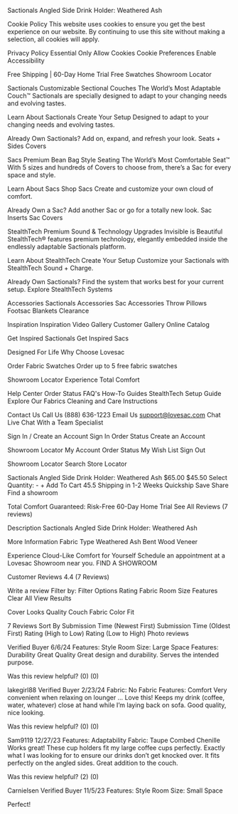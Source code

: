Sactionals Angled Side Drink Holder: Weathered Ash

Cookie Policy
This website uses cookies to ensure you get the best experience on our website. By continuing to use this site without making a selection, all cookies will apply.

Privacy Policy
Essential Only Allow Cookies
Cookie Preferences
Enable Accessibility

Free Shipping | 60-Day Home Trial
Free Swatches
Showroom Locator

Sactionals
Customizable Sectional Couches
The World’s Most Adaptable Couch™
Sactionals are specially designed to adapt to your changing needs and evolving tastes.

Learn About Sactionals
Create Your Setup
Designed to adapt to your changing needs and evolving tastes.

Already Own Sactionals?
Add on, expand, and refresh your look.
Seats + Sides
Covers

Sacs
Premium Bean Bag Style Seating
The World’s Most Comfortable Seat™
With 5 sizes and hundreds of Covers to choose from, there’s a Sac for every space and style.

Learn About Sacs
Shop Sacs
Create and customize your own cloud of comfort.

Already Own a Sac?
Add another Sac or go for a totally new look.
Sac Inserts
Sac Covers

StealthTech
Premium Sound & Technology Upgrades
Invisible is Beautiful
StealthTech® features premium technology, elegantly embedded inside the endlessly adaptable Sactionals platform.

Learn About StealthTech
Create Your Setup
Customize your Sactionals with StealthTech Sound + Charge.

Already Own Sactionals?
Find the system that works best for your current setup.
Explore StealthTech Systems

Accessories
Sactionals Accessories
Sac Accessories
Throw Pillows
Footsac Blankets
Clearance

Inspiration
Inspiration Video Gallery
Customer Gallery
Online Catalog

Get Inspired
Sactionals
Get Inspired
Sacs

Designed For Life
Why Choose Lovesac

Order Fabric Swatches
Order up to 5 free fabric swatches

Showroom Locator
Experience Total Comfort

Help Center
Order Status
FAQ's
How-To Guides
StealthTech Setup Guide
Explore Our Fabrics
Cleaning and Care Instructions

Contact Us
Call Us (888) 636-1223
Email Us support@lovesac.com
Chat Live Chat With a Team Specialist

Sign In / Create an Account
Sign In
Order Status
Create an Account

Showroom Locator
My Account
Order Status
My Wish List
Sign Out

Showroom Locator
Search Store Locator

Sactionals Angled Side Drink Holder: Weathered Ash
$65.00 $45.50
Select Quantity: - +
Add To Cart
45.5
Shipping in 1-2 Weeks
Quickship
Save
Share
Find a showroom

Total Comfort Guaranteed: Risk-Free 60-Day Home Trial
See All Reviews (7 reviews)

Description
Sactionals Angled Side Drink Holder: Weathered Ash

More Information
Fabric Type
Weathered Ash Bent Wood Veneer

Experience Cloud-Like Comfort for Yourself
Schedule an appointment at a Lovesac Showroom near you.
FIND A SHOWROOM

Customer Reviews
4.4 (7 Reviews)

Write a review
Filter by:
Filter Options
Rating
Fabric
Room Size
Features
Clear All
View Results

Cover Looks Quality Couch Fabric Color Fit

7 Reviews
Sort By
Submission Time (Newest First)
Submission Time (Oldest First)
Rating (High to Low)
Rating (Low to High)
Photo reviews

Verified Buyer
6/6/24
Features: Style
Room Size: Large Space
Features: Durability
Great Quality
Great design and durability. Serves the intended purpose.

Was this review helpful? (0) (0)

lakegirl88
Verified Buyer
2/23/24
Fabric: No Fabric
Features: Comfort
Very convenient when relaxing on lounger … Love this! Keeps my drink (coffee, water, whatever) close at hand while I’m laying back on sofa. Good quality, nice looking.

Was this review helpful? (0) (0)

Sam9119
12/27/23
Features: Adaptability
Fabric: Taupe Combed Chenille
Works great! These cup holders fit my large coffee cups perfectly. Exactly what I was looking for to ensure our drinks don’t get knocked over. It fits perfectly on the angled sides. Great addition to the couch.

Was this review helpful? (2) (0)

Carnielsen
Verified Buyer
11/5/23
Features: Style
Room Size: Small Space

Perfect!